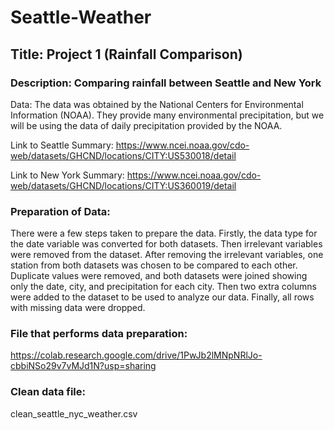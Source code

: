 # Seattle-Weather

## Title: Project 1 (Rainfall Comparison)

### Description: Comparing rainfall between Seattle and New York

Data: The data was obtained by the National Centers for Environmental Information (NOAA). They provide many environmental precipitation, but we will be using the data of daily precipitation provided by the NOAA.

Link to Seattle Summary: https://www.ncei.noaa.gov/cdo-web/datasets/GHCND/locations/CITY:US530018/detail

Link to New York Summary: https://www.ncei.noaa.gov/cdo-web/datasets/GHCND/locations/CITY:US360019/detail

### Preparation of Data:
There were a few steps taken to prepare the data. Firstly, the data type for the date variable was converted for both datasets. Then irrelevant variables were removed from the dataset. After removing the irrelevant variables, one station from both datasets was chosen to be compared to each other. Duplicate values were removed, and both datasets were joined showing only the date, city, and precipitation for each city. Then two extra columns were added to the dataset to be used to analyze our data. Finally, all rows with missing data were dropped.

### File that performs data preparation: 
https://colab.research.google.com/drive/1PwJb2lMNpNRlJo-cbbiNSo29v7vMJd1N?usp=sharing

### Clean data file:
clean_seattle_nyc_weather.csv
